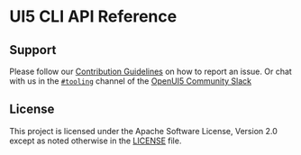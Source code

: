 # UI5 CLI API Reference

## Support
Please follow our [Contribution Guidelines](https://github.com/SAP/ui5-tooling/blob/main/CONTRIBUTING.md#report-an-issue) on how to report an issue. Or chat with us in the [`#tooling`](https://openui5.slack.com/archives/C0A7QFN6B) channel of the [OpenUI5 Community Slack](https://ui5-slack-invite.cfapps.eu10.hana.ondemand.com)

## License
This project is licensed under the Apache Software License, Version 2.0 except as noted otherwise in the [LICENSE](https://github.com/SAP/ui5-tooling/blob/main/LICENSE.txt) file.
